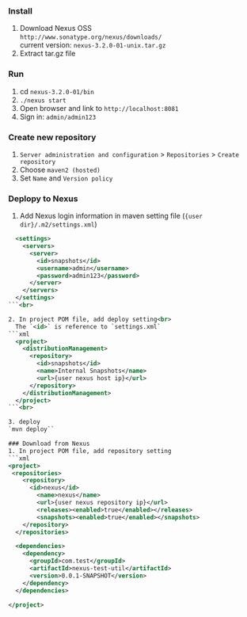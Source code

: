 ### Install
1. Download Nexus OSS <br>
    `http://www.sonatype.org/nexus/downloads/` <br>
    current version: `nexus-3.2.0-01-unix.tar.gz`
2. Extract tar.gz file

### Run
1. cd `nexus-3.2.0-01/bin`
2. `./nexus start`
3. Open browser and link to `http://localhost:8081`
4. Sign in: `admin/admin123`

### Create new repository
1. `Server administration and configuration` > `Repositories` > `Create repository`
2. Choose `maven2 (hosted)`
3. Set `Name` and `Version policy`

### Deplopy to Nexus
1. Add Nexus login information in maven setting file (`{user dir}/.m2/settings.xml`)
```xml
  <settings>
    <servers>
      <server>
        <id>snapshots</id>
        <username>admin</username>
        <password>admin123</password>
      </server>
    </servers>
  </settings>
```<br>

2. In project POM file, add deploy setting<br>
  The `<id>` is reference to `settings.xml`
```xml
  <project>
    <distributionManagement>
      <repository>
        <id>snapshots</id>
        <name>Internal Snapshots</name>
        <url>{user nexus host ip}</url>
      </repository>
    </distributionManagement>
  </project>
```<br>

3. deploy
`mvn deploy``

### Download from Nexus
1. In project POM file, add repository setting
```xml
<project>
 <repositories>
    <repository>
      <id>nexus</id>
        <name>nexus</name>
        <url>{user nexus repository ip}</url>
        <releases><enabled>true</enabled></releases>
        <snapshots><enabled>true</enabled></snapshots>
    </repository>
  </repositories>

  <dependencies>
    <dependency>
      <groupId>com.test</groupId>
      <artifactId>nexus-test-util</artifactId>
      <version>0.0.1-SNAPSHOT</version>
    </dependency>
  </dependencies>
  
</project>
```
